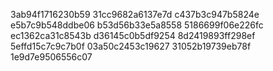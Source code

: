 3ab94f1716230b59
31cc9682a6137e7d
c437b3c947b5824e
e5b7c9b548ddbe06
b53d56b33e5a8558
5186699f06e226fc
ec1362ca31c8543b
d36145c0b5df9254
8d2419893ff298ef
5effd15c7c9c7b0f
03a50c2453c19627
31052b19739eb78f
1e9d7e9506556c07
